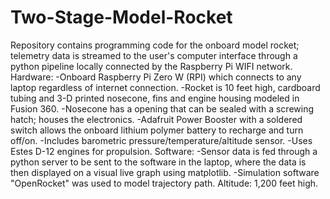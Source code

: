 # Two-Stage-Model-Rocket
Repository contains programming code for the onboard model rocket; telemetry data is streamed to the user's computer interface through a python pipeline locally connected by the Raspberry Pi WIFI network. Hardware:  -Onboard Raspberry Pi Zero W (RPI) which connects to any laptop regardless of internet connection.  -Rocket is 10 feet high, cardboard tubing and 3-D printed nosecone, fins and engine housing modeled in Fusion 360.  -Nosecone has a opening that can be sealed with a screwing hatch; houses the electronics.  -Adafruit Power Booster with a soldered switch allows the onboard lithium polymer battery to recharge and turn off/on.  -Includes barometric pressure/temperature/altitude sensor. -Uses Estes D-12 engines for propulsion.   Software:  -Sensor data is fed through a python server to be sent to the software in the laptop, where the data is then displayed on a visual live graph using matplotlib.  -Simulation software "OpenRocket" was used to model trajectory path.  Altitude: 1,200 feet high. 

